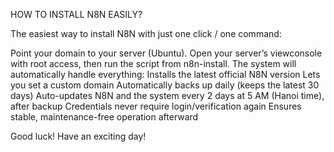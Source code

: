 HOW TO INSTALL N8N EASILY?

The easiest way to install N8N with just one click / one command:

Point your domain to your server (Ubuntu).
Open your server’s viewconsole with root access, then run the script from n8n-install.
The system will automatically handle everything:
Installs the latest official N8N version
Lets you set a custom domain
Automatically backs up daily (keeps the latest 30 days)
Auto-updates N8N and the system every 2 days at 5 AM (Hanoi time), after backup
Credentials never require login/verification again
Ensures stable, maintenance-free operation afterward

Good luck!
Have an exciting day!
